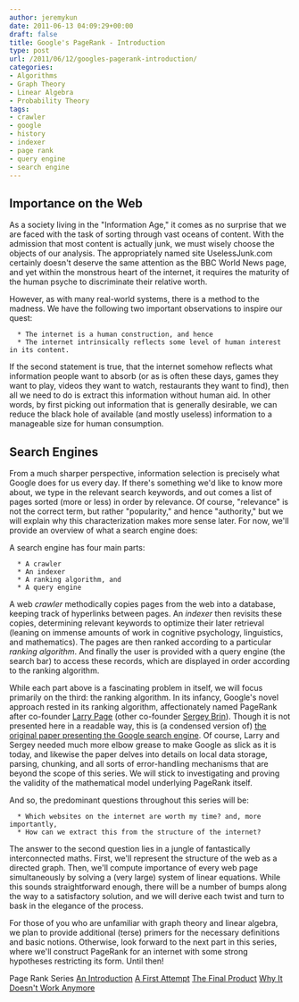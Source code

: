```yaml
---
author: jeremykun
date: 2011-06-13 04:09:29+00:00
draft: false
title: Google's PageRank - Introduction
type: post
url: /2011/06/12/googles-pagerank-introduction/
categories:
- Algorithms
- Graph Theory
- Linear Algebra
- Probability Theory
tags:
- crawler
- google
- history
- indexer
- page rank
- query engine
- search engine
---
```


## Importance on the Web

As a society living in the "Information Age," it comes as no surprise that we are faced with the task of sorting through vast oceans of content. With the admission that most content is actually junk, we must wisely choose the objects of our analysis. The appropriately named site UselessJunk.com certainly doesn't deserve the same attention as the BBC World News page, and yet within the monstrous heart of the internet, it requires the maturity of the human psyche to discriminate their relative worth.

However, as with many real-world systems, there is a method to the madness. We have the following two important observations to inspire our quest:

	  * The internet is a human construction, and hence
	  * The internet intrinsically reflects some level of human interest in its content.

If the second statement is true, that the internet somehow reflects what information people want to absorb (or as is often these days, games they want to play, videos they want to watch, restaurants they want to find), then all we need to do is extract this information without human aid. In other words, by first picking out information that is generally desirable, we can reduce the black hole of available (and mostly useless) information to a manageable size for human consumption.

## Search Engines

From a much sharper perspective, information selection is precisely what Google does for us every day. If there's something we'd like to know more about, we type in the relevant search keywords, and out comes a list of pages sorted (more or less) in order by relevance. Of course, "relevance" is not the correct term, but rather "popularity," and hence "authority," but we will explain why this characterization makes more sense later. For now, we'll provide an overview of what a search engine does:

A search engine has four main parts:

	  * A crawler
	  * An indexer
	  * A ranking algorithm, and
	  * A query engine

A web _crawler_ methodically copies pages from the web into a database, keeping track of hyperlinks between pages. An _indexer_ then revisits these copies, determining relevant keywords to optimize their later retrieval (leaning on immense amounts of work in cognitive psychology, linguistics, and mathematics). The pages are then ranked according to a particular _ranking algorithm_. And finally the user is provided with a query engine (the search bar) to access these records, which are displayed in order according to the ranking algorithm.

While each part above is a fascinating problem in itself, we will focus primarily on the third: the ranking algorithm. In its infancy, Google's novel approach rested in its ranking algorithm, affectionately named PageRank after co-founder [Larry Page](http://en.wikipedia.org/wiki/Larry_Page) (other co-founder [Sergey Brin](http://en.wikipedia.org/wiki/Sergey_Brin)). Though it is not presented here in a readable way, this is (a condensed version of) [the original paper presenting the Google search engine](http://infolab.stanford.edu/~backrub/google.html). Of course, Larry and Sergey needed much more elbow grease to make Google as slick as it is today, and likewise the paper delves into details on local data storage, parsing, chunking, and all sorts of error-handling mechanisms that are beyond the scope of this series. We will stick to investigating and proving the validity of the mathematical model underlying PageRank itself.

And so, the predominant questions throughout this series will be:

	  * Which websites on the internet are worth my time? and, more importantly,
	  * How can we extract this from the structure of the internet?

The answer to the second question lies in a jungle of fantastically interconnected maths. First, we'll represent the structure of the web as a directed graph. Then, we'll compute importance of every web page simultaneously by solving a (very large) system of linear equations. While this sounds straightforward enough, there will be a number of bumps along the way to a satisfactory solution, and we will derive each twist and turn to bask in the elegance of the process.

For those of you who are unfamiliar with graph theory and linear algebra, we plan to provide additional (terse) primers for the necessary definitions and basic notions. Otherwise, look forward to the next part in this series, where we'll construct PageRank for an internet with some strong hypotheses restricting its form. Until then!

Page Rank Series
[An Introduction](http://jeremykun.wordpress.com/2011/06/12/googles-pagerank-introduction/)
[A First Attempt](http://jeremykun.wordpress.com/2011/06/18/googles-pagerank-a-first-attempt/)
[The Final Product](http://jeremykun.wordpress.com/2011/06/20/googles-page-rank-the-final-product/)
[Why It Doesn't Work Anymore](http://jeremykun.wordpress.com/2011/06/21/googles-page-rank-why-it-doesnt-work-anymore/)
